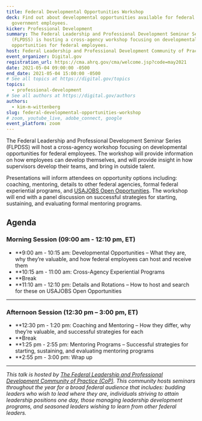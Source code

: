 ```yaml
---
title: Federal Developmental Opportunities Workshop
deck: Find out about developmental opportunities available for federal
  government employees.
kicker: Professional Development
summary: The Federal Leadership and Professional Development Seminar Series
  (FLPDSS) is hosting a cross-agency workshop focusing on developmental
  opportunities for federal employees.
host: Federal Leadership and Professional Development Community of Practice
event_organizer: Digital.gov
registration_url: https://cma.ahrq.gov/cma/welcome.jsp?code=may2021
date: 2021-05-04 09:00:00 -0500
end_date: 2021-05-04 15:00:00 -0500
# See all topics at https://digital.gov/topics
topics:
  - professional-development
# See all authors at https://digital.gov/authors
authors:
  - kim-m-wittenberg
slug: federal-developmental-opportunities-workshop
# zoom, youtube_live, adobe_connect, google
event_platform: zoom
---
```

The Federal Leadership and Professional Development Seminar Series (FLPDSS) will host a cross-agency workshop focusing on developmental opportunities for federal employees. The workshop will provide information on how employees can develop themselves, and will provide insight in how supervisors develop their teams, and bring in outside talent.

Presentations will inform attendees on opportunity options including: coaching, mentoring, details to other federal agencies, formal federal experiential programs, and [USAJOBS Open Opportunities](https://openopps.usajobs.gov/). The workshop will end with a panel discussion on successful strategies for starting, sustaining, and evaluating formal mentoring programs.

## Agenda

### Morning Session (09:00 am - 12:10 pm, ET)

* \*\*9:00 am - 10:15 am: Developmental Opportunities – What they are, why they’re valuable, and how federal employees can host and receive them
* \*\*10:15 am - 11:00 am: Cross-Agency Experiential Programs
* \*\*Break
* \*\*11:10 am - 12:10 pm: Details and Rotations – How to host and search for these on USAJOBS Open Opportunities

- - -

### Afternoon Session (12:30 pm – 3:00 pm, ET)

* \*\*12:30 pm - 1:20 pm: Coaching and Mentoring – How they differ, why they’re valuable, and successful strategies for each
* \*\*Break
* \*\*1:25 pm - 2:55 pm: Mentoring Programs – Successful strategies for starting, sustaining, and evaluating mentoring programs
* \*\*2:55 pm - 3:00 pm: Wrap up

- - -

*This talk is hosted by [The Federal Leadership and Professional Development Community of Practice (CoP)](https://digital.gov/communities/federal-leadership-professional-development/). This community hosts seminars throughout the year for a broad federal audience that includes: budding leaders who wish to lead where they are, individuals striving to attain leadership positions one day, those managing leadership development programs, and seasoned leaders wishing to learn from other federal leaders.*